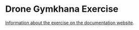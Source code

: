 # Drone Gymkhana Exercise

[Information about the exercise on the documentation website](https://jderobot.github.io/RoboticsAcademy/exercises/Drones/drone-gymkhana).
